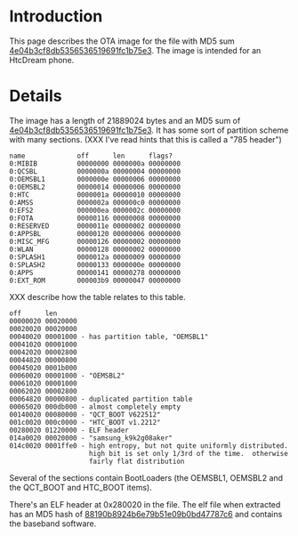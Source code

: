 # Introduction #

This page describes the OTA image for the file with MD5 sum [4e04b3cf8db5356536519691fc1b75e3](4e04b3cf8db5356536519691fc1b75e3.md). The image is intended for an HtcDream phone.


# Details #

The image has a length of 21889024 bytes and an MD5 sum of [4e04b3cf8db5356536519691fc1b75e3](4e04b3cf8db5356536519691fc1b75e3.md). It has some sort of partition
scheme with many sections. (XXX I've read hints that
this is called a "785 header")

```
name             off      len      flags?
0:MIBIB          00000000 0000000a 00000000
0:QCSBL          0000000a 00000004 00000000
0:OEMSBL1        0000000e 00000006 00000000
0:OEMSBL2        00000014 00000006 00000000
0:HTC            0000001a 00000010 00000000
0:AMSS           0000002a 000000c0 00000000
0:EFS2           000000ea 0000002c 00000000
0:FOTA           00000116 00000008 00000000
0:RESERVED       0000011e 00000002 00000000
0:APPSBL         00000120 00000006 00000000
0:MISC_MFG       00000126 00000002 00000000
0:WLAN           00000128 00000002 00000000
0:SPLASH1        0000012a 00000009 00000000
0:SPLASH2        00000133 0000000e 00000000
0:APPS           00000141 00000278 00000000
0:EXT_ROM        000003b9 00000047 00000000
```

XXX describe how the table relates to this table.
```
off      len
00000020 00020000
00020020 00020000
00040020 00001000 - has partition table, "OEMSBL1"
00041020 00001000
00042020 00002800
00044820 00000800
00045020 0001b000
00060020 00001000 - "OEMSBL2"
00061020 00001000
00062020 00002800
00064820 00000800 - duplicated partition table
00065020 000db000 - almost completely empty
00140020 00080000 - "QCT_BOOT V622512"
001c0020 000c0000 - "HTC_BOOT v1.2212"
00280020 01220000 - ELF header
014a0020 00020000 - "samsung_k9k2g08aker"
014c0020 0001ffe0 - high entropy, but not quite uniformly distributed.
                    high bit is set only 1/3rd of the time.  otherwise
                    fairly flat distribution
```

Several of the sections contain BootLoaders (the OEMSBL1,
OEMSBL2 and the QCT\_BOOT and HTC\_BOOT items).

There's an ELF header at 0x280020 in the file. The elf file when extracted has an MD5 hash of [88190b8924b6e79b51e09b0bd47787c6](88190b8924b6e79b51e09b0bd47787c6.md)
and contains the baseband software.